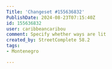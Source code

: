 ```yaml
---
Title: 'Changeset #155636832'
PublishDate: 2024-08-23T07:15:40Z
id: 155636832
user: caribbeancaribou
comment: Specify whether ways are lit
created_by: StreetComplete 58.2
tags:
- Montenegro

---
```

